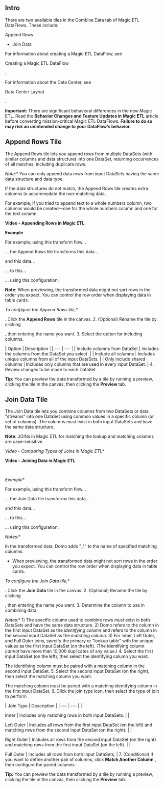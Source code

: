 

Intro
-------

There are two available tiles in the Combine Data tab of Magic ETL DataFlows. These include:

 Append Rows
* Join Data

For information about creating a Magic ETL DataFlow, see

Creating a Magic ETL DataFlow

.


 For information about the Data Center, see

Data Center Layout

.


**Important:**
 There are significant behavioral differences in the new Magic ETL. Read the
 **Behavior Changes and Feature Updates in Magic ETL**
 article before converting mission-critical Magic ETL DataFlows.
 **Failure to do so may risk an unintended change to your DataFlow’s behavior.**

Append Rows Tile
------------------


 The Append Rows tile lets you append rows from multiple DataSets (with similar columns and data structure) into one DataSet, returning occurrences of all matches, including duplicate rows.

*Note:**
 You can only append data rows from input DataSets having the same data structure and data type.

If the data structures do not match, the Append Rows tile creates extra columns to accommodate the non-matching data.

For example, if you tried to append text to a whole numbers column, two columns would be created—one for the whole numbers column and one for the text column.


**Video - Appending Rows in Magic ETL**


**Example**


 For example, using this transform flow...

... the Append Rows tile transforms this data...

and this data...

... to this...

... using this configuration:


**Note:**
 When previewing, the transformed data might not sort rows in the order you expect. You can control the row order when displaying data in table cards.

*To configure the Append Rows tile,**

. Click the
 **Append Rows**
 tile in the canvas.
2. (Optional) Rename the tile by clicking

, then entering the name you want.
3. Select the option for including columns.


|
 Option
  |
 Description
  |
| --- | --- |
|
 Include columns from DataSet
  |
 Includes the columns from the DataSet you select.
  |
|
 Include all columns
  |
 Includes unique columns from all of the input DataSets.
  |
|
 Only include shared columns
  |
 Includes only columns that are used in every input DataSet.
  |
4. Review changes to be made to each DataSet.


**Tip:**
 You can preview the data transformed by a tile by running a preview, clicking the tile in the canvas, then clicking the
 **Preview**
 tab.

Join Data Tile
----------------


 The Join Data tile lets you combine columns from two DataSets or data "streams" into one DataSet using common values in a specific column (or set of columns). The columns
 *must*
 exist in both input DataSets and have the same data structure.


**Note:**
 JOINs in Magic ETL for matching the lookup and matching columns are case-sensitive.

*Video - Comparing Types of Joins in Magic ETL**


**Video - Joining Data in Magic ETL**


 ​

*Example**


 For example, using this transform flow...

... the Join Data tile transforms this data...

and this data...

... to this...

... using this configuration:

*Notes:**

 In the transformed data, Domo adds "\_1" to the name of specified matching columns.
* When previewing, the transformed data might not sort rows in the order you expect. You can control the row order when displaying data in table cards.

*To configure the Join Data tile,**

. Click the
 **Join Data**
 tile in the canvas.
2. (Optional) Rename the tile by clicking

, then entering the name you want.
3. Determine the column to use in combining data.

*Notes:**
 1) The specific column used to combine rows
 *must*
 exist in both DataSets and have the same data structure. 2) Domo refers to the column in the first input DataSet as the
 *identifying column*
 and refers to the column in the second input DataSet as the
 *matching column.*
 3) For Inner, Left Outer, and Full Outer joins, specify the primary or "lookup table" with the unique values as the first input DataSet (on the left). (The identifying column
 *cannot*
 have more than 10,000 duplicates of any value.)
4. Select the first input DataSet (on the left), then select the identifying column you want.


 The identifying column must be paired with a matching column in the second input DataSet.
5. Select the second input DataSet (on the right), then select the matching column you want.


 The matching column must be paired with a matching identifying column in the first input DataSet.
6. Click the join type icon, then select the type of join to perform.


|
 Join Type
  |
 Description
  |
| --- | --- |
|


 Inner
  |
 Includes only matching rows in both input DataSets.
  |
|


 Left Outer
  |
 Includes all rows from the first input DataSet (on the left) and matching rows from the second input DataSet (on the right).
  |
|


 Right Outer
  |
 Includes all rows from the second input DataSet (on the right) and matching rows from the first input DataSet (on the left).
  |
|


 Full Outer
  |
 Includes all rows from both input DataSets.
  |
7. (Conditional) If you want to define another pair of columns, click
 **Match Another Column**
 , then configure the paired columns.


**Tip:**
 You can preview the data transformed by a tile by running a preview, clicking the tile in the canvas, then clicking the
 **Preview**
 tab.


